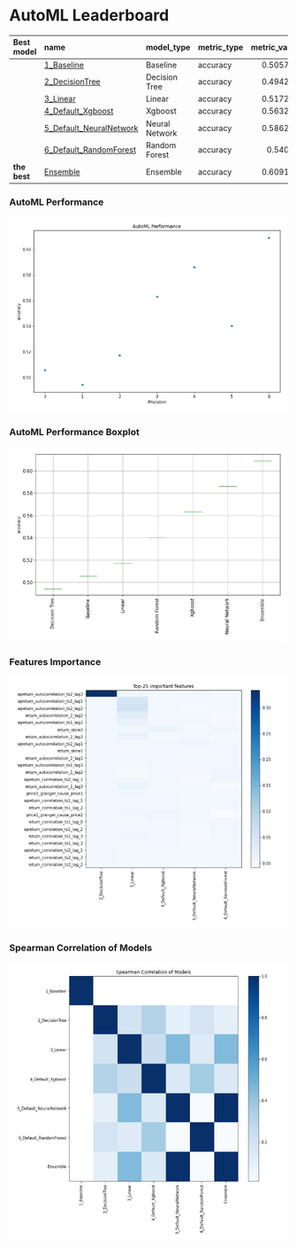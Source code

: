 # AutoML Leaderboard

| Best model   | name                                                         | model_type     | metric_type   |   metric_value |   train_time |
|:-------------|:-------------------------------------------------------------|:---------------|:--------------|---------------:|-------------:|
|              | [1_Baseline](1_Baseline/README.md)                           | Baseline       | accuracy      |       0.505747 |         3.48 |
|              | [2_DecisionTree](2_DecisionTree/README.md)                   | Decision Tree  | accuracy      |       0.494253 |         6.65 |
|              | [3_Linear](3_Linear/README.md)                               | Linear         | accuracy      |       0.517241 |         6.65 |
|              | [4_Default_Xgboost](4_Default_Xgboost/README.md)             | Xgboost        | accuracy      |       0.563218 |         6.43 |
|              | [5_Default_NeuralNetwork](5_Default_NeuralNetwork/README.md) | Neural Network | accuracy      |       0.586207 |         5.39 |
|              | [6_Default_RandomForest](6_Default_RandomForest/README.md)   | Random Forest  | accuracy      |       0.54023  |         8.71 |
| **the best** | [Ensemble](Ensemble/README.md)                               | Ensemble       | accuracy      |       0.609195 |         0.34 |

### AutoML Performance
![AutoML Performance](ldb_performance.png)

### AutoML Performance Boxplot
![AutoML Performance Boxplot](ldb_performance_boxplot.png)

### Features Importance
![features importance across models](features_heatmap.png)



### Spearman Correlation of Models
![models spearman correlation](correlation_heatmap.png)

